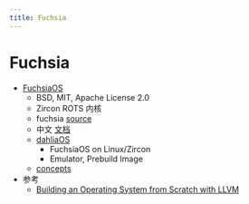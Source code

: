 ```yaml
---
title: Fuchsia
---
```


# Fuchsia

- [FuchsiaOS](https://fuchsia.dev/)
  - BSD, MIT, Apache License 2.0
  - Zircon ROTS 内核
  - fuchsia [source](https://fuchsia.googlesource.com/)
  - 中文 [文档](https://github.com/FuchsiaOS/FuchsiaOS-docs-zh_CN)
  - [dahliaOS](https://github.com/dahliaOS)
    - FuchsiaOS on Linux/Zircon
    - Emulator, Prebuild Image
  - [concepts](https://fuchsia.dev/fuchsia-src/concepts)
- 参考
  - [Building an Operating System from Scratch with LLVM](https://www.youtube.com/watch?v=DYaqzEbU0Vk)
